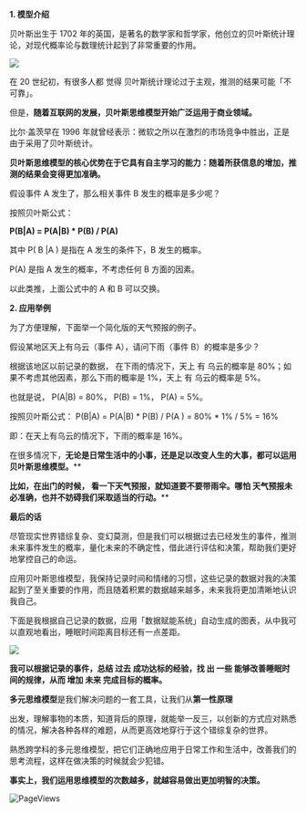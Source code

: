 **1. 模型介绍**

  

贝叶斯出生于 1702 年的英国，是著名的数学家和哲学家，他创立的贝叶斯统计理论，对现代概率论与数理统计起到了非常重要的作用。 

![](https://mmbiz.qpic.cn/mmbiz_jpg/giaycic3UNwo2F5Cia9sHygSiaW6eDmDm40o1xdS8ecHiabj4UweFBR6ptfEyLuHD5crrrmySsnWlvLWRQs5dMuwrqA/640?wx_fmt=jpeg)  

在 20 世纪初，有很多人都  觉得  贝叶斯统计理论过于主观，推测的结果可能「不可靠」。  

但是，**随着互联网的发展，贝叶斯思维模型开始广泛运用于商业领域。**

  

比尔·盖茨早在 1996 年就曾经表示：微软之所以在激烈的市场竞争中胜出，正是由于采用了贝叶斯统计。  

**贝叶斯思维模型的核心优势在于它具有自主学习的能力：随着所获信息的增加，推测的结果会变得更加准确。**

假设事件 A 发生了，那么相关事件 B 发生的概率是多少呢？  

按照贝叶斯公式：

**P(B|A) = P(A|B) * P(B) / P(A)**

其中  P(  B  |A  )  是指在 A 发生的条件下，B 发生的概率。  

P(A) 是指 A 发生的概率，不考虑任何 B 方面的因素。  

以此类推，上面公式中的 A 和 B 可以交换。  

**2. 应用举例**

为了方便理解，下面举一个简化版的天气预报的例子。  

假设某地区天上有乌云（事件 A），请问下雨（事件 B）的概率是多少？  

根据该地区以前记录的数据，  在下雨的情况下，天上  有  乌云的概率是 80%；如果不考虑其他因素，那么下雨的概率是 1%，天上  有  乌云的概率是 5%。  

也就是说，  P(A|B)  = 80%，  P(B) = 1%，  P(A)  = 5%。  

按照贝叶斯公式：  P(B|A)  =  P(A|B)  *  P(B)  /  P(A  )  = 80% * 1% / 5%  = 16%  

即：在天上有乌云的情况下，下雨的概率是 16%。  

  

在很多情况下，**无论是日常生活中的小事，还是足以改变人生的大事，都可以运用贝叶斯思维模型。****

**比如，在出门的时候，  看一下天气预报，就知道要不要带雨伞。哪怕  天气预报未必准确，也并不妨碍我们采取适当的行动。****

**最后的话**

尽管现实世界错综复杂、变幻莫测，但是我们可以根据过去已经发生的事件，推测未来事件发生的概率，量化未来的不确定性，借此进行评估和决策，帮助我们更好地掌控自己的命运。  

应用贝叶斯思维模型，我保持记录时间和情绪的习惯，这些记录的数据对我的决策起到了至关重要的作用，而且随着积累的数据越来越多，未来我将更加清晰地认识我自己。  

下面是我根据自己记录的数据，应用「数据赋能系统」自动生成的图表，从中我可以直观地看出，睡眠时间距离目标还有一点差距。  

  

![](https://mmbiz.qpic.cn/mmbiz_png/giaycic3UNwo2F5Cia9sHygSiaW6eDmDm40oZuIy7ccebAIcQ3sLUJxJHboibjRJ3447jvR2MZtHbHknT95TFza8FcA/640?wx_fmt=png) 

**我可以根据记录的事件，总结  过去  成功达标的经验，找  出  一些  能够改善睡眠时间的规律，从而  增加  未来  完成目标的概率。**

**多元思维模型**是我们解决问题的一套工具，让我们从**第一性原理**

出发，理解事物的本质，知道背后的原理，就能举一反三，以创新的方式应对熟悉的情况，解决各种各样的难题，从而更高效地穿行于这个错综复杂的世界。  

熟悉跨学科的多元思维模型，把它们正确地应用于日常工作和生活中，改善我们的思考流程，这样在做决策的时候就会少犯错。  

**事实上，我们运用思维模型的次数越多，就越容易做出更加明智的决策。**

![PageViews](https://visitor-badge.laobi.icu/badge?page_id=sjhfx.linji&left_text=PageViews&right_color=%2300589F)